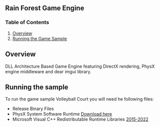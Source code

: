 ## Rain Forest Game Engine

### Table of Contents
1. [Overview](#overview)
2. [Running the Game Sample](#runningthesample)

## Overview
DLL Architecture Based Game Engine featuring DirectX rendering, PhysX engine middleware and dear imgui library.

## Running the sample
To run the game sample Volleyball Court you will need he following files:
- Release Binary Files
- PhysX System Software Runtime [Download here](https://drive.google.com/uc?export=download&id=1Y0vqS_TezkXWJe3kOhiBYCA0j0bUbTM7)
- Microsoft Visual C++ Redistributable Runtime Libraries [2015-2022](https://docs.microsoft.com/en-us/cpp/windows/latest-supported-vc-redist?view=msvc-170#visual-studio-2015-2017-2019-and-2022)
